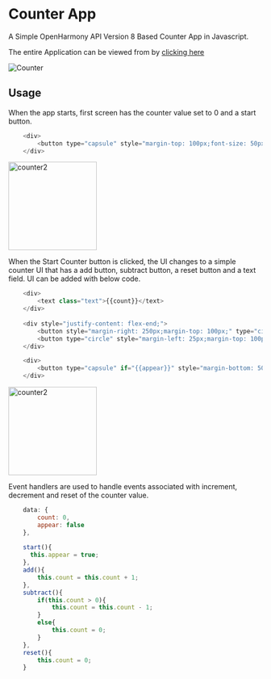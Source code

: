 # Counter App
A Simple OpenHarmony API Version 8 Based Counter App in Javascript.

The entire Application can be viewed from by [clicking here](https://github.com/SunandhiniMuralidharan/OHOS_Counter)

![Counter](https://user-images.githubusercontent.com/71301091/173360659-63711bff-9dab-401f-bc66-9d170a07c84b.gif)


## Usage

When the app starts, first screen has the counter value set to 0 and a start button.

```js
    <div>
        <button type="capsule" style="margin-top: 100px;font-size: 50px;background-color: blueviolet;color: white;" if="{{!appear}}" on:click="start">Start Counter</button>
    </div>
```

<img width="175" alt="counter2" src="https://user-images.githubusercontent.com/71301091/173361827-ea69a6f2-1eda-4467-8d3e-7603e88bc787.jpg">

When the Start Counter button is clicked, the UI changes to a simple counter UI that has a add button, subtract button, a reset button and a text field. UI can be added with below code.

```js
    <div>
        <text class="text">{{count}}</text>
    </div>
    
    <div style="justify-content: flex-end;">
        <button style="margin-right: 250px;margin-top: 100px;" type="circle" if="{{appear}}" icon="/common/images/minus.png" on:click="subtract"></button>
        <button type="circle" style="margin-left: 25px;margin-top: 100px" if="{{appear}}" icon="/common/images/plus.png" on:click="add"></button>
    </div>

    <div>
        <button type="capsule" if="{{appear}}" style="margin-bottom: 50px;background-color: blueviolet;color: white;" on:click="reset">Reset</button>
    </div>
```

<img width="175" alt="counter2" src="https://user-images.githubusercontent.com/71301091/173362302-682ea732-1716-46b0-8ed0-8f4dcc9ccebf.png">

Event handlers are used to handle events associated with increment, decrement and reset of the counter value.
    
```js
    data: {
        count: 0,
        appear: false
    },
    
    start(){
      this.appear = true;
    },
    add(){
        this.count = this.count + 1;
    },
    subtract(){
        if(this.count > 0){
            this.count = this.count - 1;
        }
        else{
            this.count = 0;
        }
    },
    reset(){
        this.count = 0;
    }
```
